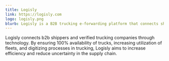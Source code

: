 ```yaml
---
title: Logisly
link: https://logisly.com
logo: logisly.png
blurb: Logisly is a B2B trucking e-forwarding platform that connects shippers and trucking providers
---
```


Logisly connects b2b shippers and verified trucking companies through technology. By ensuring 100% availability of trucks, increasing utilization of fleets, and digitizing processes in trucking, Logisly aims to increase efficiency and reduce uncertainty in the supply chain. 
